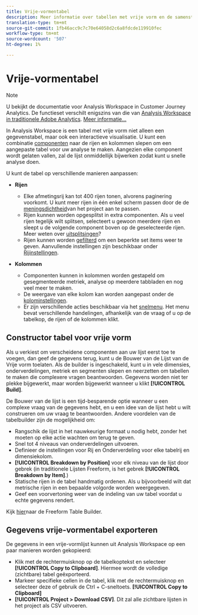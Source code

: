 ```yaml
---
title: Vrije-vormentabel
description: Meer informatie over tabellen met vrije vorm en de samenstelling van tabellen met vrije vorm
translation-type: tm+mt
source-git-commit: 1fb46acc9c7c70e64058d2c6a8fdcde119910fec
workflow-type: tm+mt
source-wordcount: '507'
ht-degree: 1%

---
```



# Vrije-vormentabel

>[!NOTE]
>
>U bekijkt de documentatie voor Analysis Workspace in Customer Journey Analytics. De functieset verschilt enigszins van die van [Analysis Workspace in traditionele Adobe Analytics](https://docs.adobe.com/content/help/en/analytics/analyze/analysis-workspace/home.html). [Meer informatie...](/help/getting-started/cja-aa.md)

In Analysis Workspace is een tabel met vrije vorm niet alleen een gegevenstabel, maar ook een interactieve visualisatie. U kunt een combinatie [componenten](/help/components/overview.md) naar de rijen en kolommen slepen om een aangepaste tabel voor uw analyse te maken. Aangezien elke component wordt gelaten vallen, zal de lijst onmiddellijk bijwerken zodat kunt u snelle analyse doen.

U kunt de tabel op verschillende manieren aanpassen:

* **Rijen**
   * Elke afmetingsrij kan tot 400 rijen tonen, alvorens paginering voorkomt. U kunt meer rijen in één enkel scherm passen door de de [meningsdichtheid](/help/analysis-workspace/build-workspace-project/view-density.md)van het project aan te passen.
   * Rijen kunnen worden opgesplitst in extra componenten. Als u veel rijen tegelijk wilt splitsen, selecteert u gewoon meerdere rijen en sleept u de volgende component boven op de geselecteerde rijen. Meer weten over [uitsplitsingen](/help/components/dimensions/t-breakdown-fa.md)?
   * Rijen kunnen worden [gefilterd](/help/analysis-workspace/build-workspace-project/pagination-filtering-sorting.md) om een beperkte set items weer te geven. Aanvullende instellingen zijn beschikbaar onder [Rijinstellingen](/help/analysis-workspace/build-workspace-project/column-row-settings/table-settings.md).

* **Kolommen**
   * Componenten kunnen in kolommen worden gestapeld om gesegmenteerde metriek, analyse op meerdere tabbladen en nog veel meer te maken.
   * De weergave van elke kolom kan worden aangepast onder de [kolominstellingen](/help/analysis-workspace/build-workspace-project/column-row-settings/column-settings.md).
   * Er zijn verschillende acties beschikbaar via het [snelmenu](https://docs.adobe.com/content/help/en/analytics-learn/tutorials/analysis-workspace/building-freeform-tables/using-the-right-click-menu.html). Het menu bevat verschillende handelingen, afhankelijk van de vraag of u op de tabelkop, de rijen of de kolommen klikt.

## Constructor tabel voor vrije vorm

Als u verkiest om verscheidene componenten aan uw lijst eerst toe te voegen, dan geef de gegevens terug, kunt u de Bouwer van de Lijst van de Vrije vorm toelaten. Als de builder is ingeschakeld, kunt u in vele dimensies, onderverdelingen, metriek en segmenten slepen en neerzetten om tabellen te maken die complexere vragen beantwoorden. Gegevens worden niet ter plekke bijgewerkt, maar worden bijgewerkt wanneer u klikt **[!UICONTROL Build]**.

De Bouwer van de lijst is een tijd-besparende optie wanneer u een complexe vraag van de gegevens hebt, en u een idee van de lijst hebt u wilt construeren om uw vraag te beantwoorden. Andere voordelen van de tabelbuilder zijn de mogelijkheid om:

* Rangschik de lijst in het nauwkeurige formaat u nodig hebt, zonder het moeten op elke actie wachten om terug te geven.
* Snel tot 4 niveaus van onderverdelingen uitvoeren.
* Definieer de instellingen voor Rij en Onderverdeling voor elke tabelrij en dimensiekolom.
* **[!UICONTROL Breakdown by Position]** voor elk niveau van de lijst door gebrek (in traditionele Lijsten Freeform, is het gebrek **[!UICONTROL Breakdown by Item]**.)
* Statische rijen in de tabel handmatig ordenen. Als u bijvoorbeeld wilt dat metrische rijen in een bepaalde volgorde worden weergegeven.
* Geef een voorvertoning weer van de indeling van uw tabel voordat u echte gegevens rendert.

Kijk [hier](https://youtu.be/GUMWiJAmMGI)naar de Freeform Table Builder.

## Gegevens vrije-vormentabel exporteren

De gegevens in een vrije-vormlijst kunnen uit Analysis Workspace op een paar manieren worden gekopieerd:

* Klik met de rechtermuisknop op de tabelkoptekst en selecteer **[!UICONTROL Copy to Clipboard]**. Hiermee wordt de volledige (zichtbare) tabel geëxporteerd.
* Markeer specifieke cellen in de tabel, klik met de rechtermuisknop en selecteer deze of gebruik de Ctrl + C-sneltoets. **[!UICONTROL Copy to Clipboard]**
* **[!UICONTROL Project > Download CSV]**. Dit zal alle zichtbare lijsten in het project als CSV uitvoeren.
